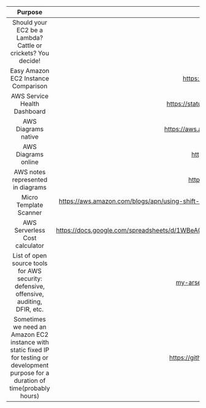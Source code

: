 |  Purpose |  Tool | 
|   :-:    |  :-:  | 
| Should your EC2 be a Lambda? Cattle or crickets? You decide!  |  https://servers.lol  | 
| Easy Amazon EC2 Instance Comparison  | https://www.ec2instances.info/   | 
|AWS Service Health Dashboard | https://status.aws.amazon.com/#AP_block |
|AWS Diagrams native | https://aws.amazon.com/architecture/icons/ |
|AWS Diagrams online | https://app.cloudcraft.co/ |
|AWS notes represented in diagrams|https://www.awsgeek.com/|
|Micro Template Scanner|https://aws.amazon.com/blogs/apn/using-shift-left-to-find-vulnerabilities-before-deployment-with-trend-micro-template-scanner/|
|AWS Serverless Cost calculator|https://docs.google.com/spreadsheets/d/1WBeA0CfLqo0aT_js3e6XFljX9mSI22mwksVr16qt5tU/edit#gid=770186675 [blog](https://medium.com/serverless-transformation/is-serverless-cheaper-for-your-use-case-find-out-with-this-calculator-2f8a52fc6a68)|
|List of open source tools for AWS security: defensive, offensive, auditing, DFIR, etc.|[my-arsenal-of-aws-security-tools](https://github.com/toniblyx/my-arsenal-of-aws-security-tools)|
|Sometimes we need an Amazon EC2 instance with static fixed IP for testing or development purpose for a duration of time(probably hours)|https://github.com/pahud/cdk-spot-one|
